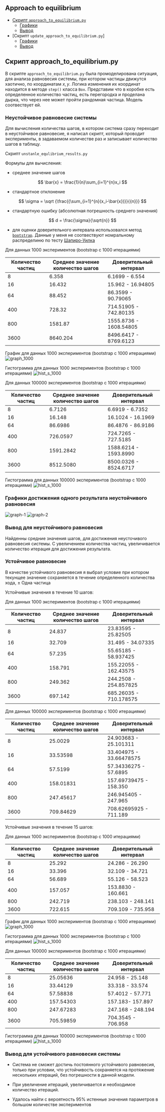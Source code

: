 ## Approach to equilibrium

* [Скрипт `approach_to_equilibrium.py`](#скрипт-approachtoequilibrium2dpy)
    * [Графики](#результаты-эксперимента-графики)
    * [Вывод](#вывод-approachtoequilibriumpy)
* [Скрипт `update_approach_to_equilibrium.py`]
    * [Графики](#графики)
    * [Вывод](#вывод-updateapproachtoequilibriumpy)
 
## Скрипт approach_to_equilibrium.py

В скрипте `approach_to_equilibrium.py` была промоделирована ситуация, для анализа равновесия системы, при котором частицы движутся хаотично, по координатам $x, y$. Логика изменения их координат находится в методе `step()` класса `Box`.
Представим что в коробке есть определенное количество частиц, есть перегородка и проделана дырка, что через нее может пройти рандомная частица. Модель соотвествует ей.

###  Неустойчивое равновесие системы

Для вычисления количества шагов, в котором система сразу переходит в неустойчивое равновесие, я написал скрипт, который проводит эксперименты, в задаваемом количестве раз и записывает количество шагов в таблицу.

Скрипт `unstanle_equlibrium_results.py`


<!-- не соотвествуют, так как уровень значимости данных при нормальном распределении в основном менье 0.05 -->
<!-- После из таблицы подсчитываются данные, для оценкии нормального распределения:

*  среднее значение шагов

$$ \bar{x} = \frac{1}{n}\sum_{i=1}^{n}x_i $$

*  стандартное отклонение

$$ \sigma = \sqrt {\frac{{\sum_{i=1}^{n}(x_i-\bar{x})}}{{n}}} $$

*  стандартную ошибку (абсолютная погрешность среднего значения)

$$ d = \frac{\sigma}{\sqrt{n}} $$

*  погрешность с доверительным интервалом
$$ \dot{x} = \bar{x} \pm k * d $$ 
$k$ - коэффициент, соответствующий уровню доверия (например, для уровня доверия 95% $k = 1.96$

* Результаты достижения неустойчивого равновесия, при провердении 1000 экспериментов:
    * 8 частиц: $6.358 \pm 0.096 * 0.1899$. Погрешность - $0.23$ % 
    * 16 частиц: $16.432 \pm 0.250 * 0.490$ Погрешность - $0.74$ % 
    * 64 частиц: $88.452 \pm 1.120 * 2.195$ Погрешность - $2.78$ % 
    * 400 частиц: $728.320 \pm 6.968 * 13.658$ Погрешность - $13.07$ %
    * 800 частиц: $1581.870 \pm 14.148 * 27.731$ Погрешность - $24.8$ % 
    * 3600 частиц: $8640.204 \pm 67.389 * 132.082$ Погрешность > $100$ % 

Так как погрешность огромна из на нехватки и большого разброса случаев с большим количеством частиц значений, проведем еще 100000 эксперементов.

* Резуьтаты при датасете с 100000 количеством данных для каждой частицы:
    * 8 частиц: $6.7126 \pm 0.011 * 0.022$. Погрешность < $0.01$ % 
    * 16 частиц: $16.148 \pm 0.0246 * 0.048$ Погрешность < $0.01$ % 
    * 64 частиц: $86.699 \pm 0.108 * 0.211$ Погрешность - $0.03$ % 
    * 400 частиц: $726.060 \pm 0.696 * 1.365$ Погрешность - $0.13$ %
    * 800 частиц: $1591.284 \pm 1.405 * 2.754$ Погрешность - $0.24$ % 
    * 3600 частиц: $8512.508\pm 6.278 * 12.304$ Погрешность - $0.91$ %

При увеличении количества экспериментов в 100 раз, погрешность уменьшилась в 100 раз. -->

Формулы для вычисления:

*  среднее значение шагов

$$ \bar{x} = \frac{1}{n}\sum_{i=1}^{n}x_i $$

*  стандартное отклонение

$$ \sigma = \sqrt {\frac{{\sum_{i=1}^{n}(x_i-\bar{x})}}{{n}}} $$

*  стандартную ошибку (абсолютная погрешность среднего значения)

$$ d = \frac{\sigma}{\sqrt{n}} $$

* для оценки доверительного интервала использовался метод [`bootstrap`](https://habr.com/ru/companies/X5Tech/articles/679842/).
Данные у меня не соотвествуют номральному распределиню по тесту [Шапиро-Уилка](https://tvims.nsu.ru/arkashov/calc/Stat/Shapiro/Shapiro.html)

Для данных 1000 экспериментов (bootstrap с 1000 итерациями)

| Количество частиц | Среднее значение количество шагов| Доверительный интервал |
|--------------------|------------------|------------------------|
| 8                  | 6.358            | 6.1699 - 6.554          |
| 16                 | 16.432           | 15.962 - 16.94805       |
| 64                 | 88.452           | 86.3599 - 90.79065      |
| 400                | 728.32           | 714.51905 - 742.80135   |
| 800                | 1581.87          | 1555.8736 - 1608.54805  |
| 3600               | 8640.204         | 8496.6417 - 8769.6123   |


График для данных 1000 экспериментов (bootstrap с 1000 итерациями)
![graph_1000](../../image/approach_to_equilibrium/ust_1000.png)

Гистограмма для данных 1000 экспериментов (bootstrap с 1000 итерациями)
![hist_s_1000](../../image/approach_to_equilibrium/hitrogram_uns_1000.png)

Для данных 100000 экспериментов (bootstrap с 1000 итерациями)

| Количество частиц | Среднее значение количество шагов | Доверительный интервал |
|--------------------|------------------|------------------------|
| 8                  | 6.7126           | 6.6919 - 6.7352        |
| 16                 | 16.148           | 16.1024 - 16.1969      |
| 64                 | 86.6986          | 86.4876 - 86.9186      |
| 400                | 726.0597         | 724.7265 - 727.5185    |
| 800                | 1591.2842        | 1588.6214 - 1593.8990  |
| 3600               | 8512.5080        | 8500.0326 - 8524.6717  |


Гистограмма для данных 100000 экспериментов (bootstrap с 1000 итерациями)
![hist_s_1000](../../image/approach_to_equilibrium/hitrogram_uns_100000.png)

### Графики достижения одного результата неустойчивого равновесия 

![graph-1](../../image/approach_to_equilibrium/unst_eq_8_16_32_part_1.png)
![graph-2](../../image/approach_to_equilibrium/unst_eq_8_16_32_part_1.png)

### Вывод для неустойчивого равновесия

Найденны средние значения шагов, для достижения неусточивого равновесия системы. 
С увеличением количества частиц, увеличивается количество итерация для достижения результата.


### Устойчивое равновесие

В качестве устойчивого равновесия я выбрал условие при котором текунщее значение сохраняется в течение определенного количества хода,  $\pm$ Одна частица

Устойчивые значения в течение 10 шагов:

Для данных 1000 экспериментов (bootstrap с 1000 итерациями)

| Количество частиц | Среднее значение количество шагов| Доверительный интервал |
|--------------------|------------------|------------------------|
| 8                  | 24.837           | 23.83595 - 25.82505     |
| 16                 | 32.709           | 31.495 - 34.07335       |
| 64                 | 57.235           | 55.65185 - 58.937425    |
| 400                | 158.791          | 155.22055 - 162.43575   |
| 800                | 249.362          | 244.2508 - 254.857825   |
| 3600               | 697.142          | 685.26035 - 710.178575  |


Для данных 100000 экспериментов (bootstrap с 1000 итерациями)

| Количество частиц | Среднее значение количество шагов | Доверительный интервал |
|--------------------|------------------|------------------------|
| 8                  | 25.0029          | 24.903683 - 25.101311   |
| 16                 | 33.53598         | 33.404975 - 33.66478575 |
| 64                 | 57.5199          | 57.34336275 - 57.6895 |
| 400                | 158.01831        | 157.69739475 - 158.350 |
| 800                | 247.45617        | 246.945405 - 247.965 |
| 3600               | 709.84629        | 708.62695925 - 711.189 |


Устойчивые значения в течение 15 шагов:


Для данных 1000 экспериментов (bootstrap с 1000 итерациями)

| Количество частиц | Среднее значение количество шагов| Доверительный интервал |
|--------------------|------------------|------------------------|
| 8                  | 25.292           | 24.286 - 26.290 |
| 16                 | 33.396           | 32.109 - 34.721       |
| 64                 | 56.689           | 55.126 - 58.523     |
| 400                | 157.057          | 153.8830 - 160.661 |
| 800                | 242.719          | 238.103 - 248.141  |
| 3600               | 722.615          | 709.109 - 735.958  |


График для данных 1000 экспериментов (bootstrap с 1000 итерациями)
![graph_1000](../../image/approach_to_equilibrium/st_1000.png)

Гистограмма для данных 1000 экспериментов (bootstrap с 1000 итерациями)
![hist_s_1000](../../image/approach_to_equilibrium/hitrogram_s_1000.png)


Для данных 100000 экспериментов (bootstrap с 1000 итерациями)

| Количество частиц | Среднее значение количество шагов | Доверительный интервал |
|--------------------|------------------|------------------------|
| 8                  | 25.05636          | 24.958 - 25.148
| 16                 | 33.44129         | 33.318 - 33.574  |
| 64                 | 57.58838          | 57.4012 - 57.771 |
| 400                | 157.54303       | 157.183- 157.897 |
| 800                | 247.67283        | 247.168 - 248.194  |
| 3600               | 705.59859       | 704.3545 - 706.958 |


Гистограмма для данных 100000 экспериментов (bootstrap с 1000 итерациями)
![hist_s_1000](../../image/approach_to_equilibrium/hitrogram_s_100000.png)

### Вывод для устойчивого равновесия системы

* Система не сможет достичь постоянного устойчивого равновесия, только при условии, что устойчивость сохраняется на протяжение нескольких итераций, без погрешности в данной модели.

* При увеличение итераций, увеличивается и необходимое количество итераций. 

* Удалось найти c вероятность 95% истенные значения параметров в большом количестве экспериментов

<!-- Система не сможет достичь устройчивого равновесия (равновесие сохраняется более одной), так как в модели скрипта, лежит условие, что при каждом шаге, всегда одна частица будет менять свое местоположение.

При попытке поставить стабильное равновесие(критерий - сохранять равновесие с погрешностью, в течение определенного количества шагов) были выведены противоречивые результаты, в результате которых надо было бы менять модель, что с каждым шагом, менять бы значения всех координат рандомно в у оси абсцисс пределах от 0 до 1. 
Когда система сохраняла свое равновесие в пределах погрешности 20%, в течение определенного количества итераций - модель с большим количеством частиц, требовала большее количества итераций.(Погрешность(допустимый диапазон частиц растет, а количество шагов за итерацию - нет). -->




